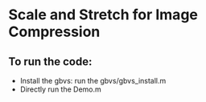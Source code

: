 # Scale and Stretch for Image Compression

## To run the code: 
- Install the gbvs: run the gbvs/gbvs_install.m
- Directly run the Demo.m
